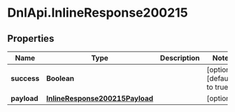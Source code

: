 # DnlApi.InlineResponse200215

## Properties
Name | Type | Description | Notes
------------ | ------------- | ------------- | -------------
**success** | **Boolean** |  | [optional] [default to true]
**payload** | [**InlineResponse200215Payload**](InlineResponse200215Payload.md) |  | [optional] 


